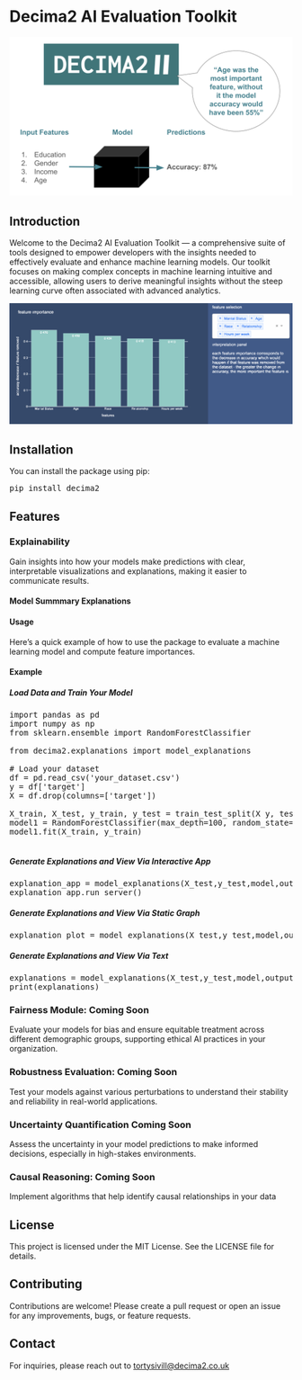 
# Decima2 AI Evaluation Toolkit

<p align="center">
  <img src="images/logo.svg" width="800" />
</p>

## Introduction
Welcome to the Decima2 AI Evaluation Toolkit — a comprehensive suite of tools designed to empower developers with the insights needed to effectively evaluate and enhance machine learning models. Our toolkit focuses on making complex concepts in machine learning intuitive and accessible, allowing users to derive meaningful insights without the steep learning curve often associated with advanced analytics.

<p align="center">
  <img src="images/example.svg" width="800" />
</p>

## Installation

You can install the package using pip:

<pre>
pip install decima2
</pre>


## Features

### Explainability

Gain insights into how your models make predictions with clear, interpretable visualizations and explanations, making it easier to communicate results. 


#### Model Summmary Explanations

#### Usage
Here’s a quick example of how to use the package to evaluate a machine learning model and compute feature importances.

#### Example
##### Load Data and Train Your Model 
<pre>
import pandas as pd
import numpy as np
from sklearn.ensemble import RandomForestClassifier

from decima2.explanations import model_explanations

# Load your dataset
df = pd.read_csv('your_dataset.csv')
y = df['target']
X = df.drop(columns=['target'])

X_train, X_test, y_train, y_test = train_test_split(X y, test_size=0.20, random_state=42)
model1 = RandomForestClassifier(max_depth=100, random_state=42)
model1.fit(X_train, y_train)

</pre>

##### Generate Explanations and View Via Interactive App

<pre>
explanation_app = model_explanations(X_test,y_test,model,output='dynamic')
explanation_app.run_server()
</pre>


##### Generate Explanations and View Via Static Graph

<pre>
explanation_plot = model_explanations(X_test,y_test,model,output='static')
</pre>

##### Generate Explanations and View Via Text

<pre>
explanations = model_explanations(X_test,y_test,model,output='text')
print(explanations)
</pre>

### Fairness Module: Coming Soon
Evaluate your models for bias and ensure equitable treatment across different demographic groups, supporting ethical AI practices in your organization.

### Robustness Evaluation: Coming Soon 
Test your models against various perturbations to understand their stability and reliability in real-world applications.

### Uncertainty Quantification Coming Soon 
Assess the uncertainty in your model predictions to make informed decisions, especially in high-stakes environments.

### Causal Reasoning: Coming Soon 
Implement algorithms that help identify causal relationships in your data


## License
This project is licensed under the MIT License. See the LICENSE file for details.

## Contributing
Contributions are welcome! Please create a pull request or open an issue for any improvements, bugs, or feature requests.

## Contact
For inquiries, please reach out to tortysivill@decima2.co.uk